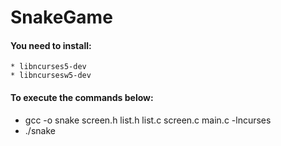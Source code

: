 # SnakeGame
#### You need to install:
    * libncurses5-dev
    * libncursesw5-dev

#### To execute the commands below:
   * 	gcc -o snake screen.h list.h list.c screen.c main.c -lncurses
   * ./snake
